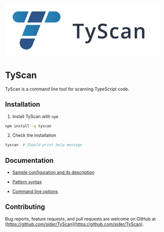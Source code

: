 ![TyScan logo](logo/TyScan_Horizontal.png)

# TyScan

TyScan is a command line tool for scanning TypeScript code.

## Installation

1. Install TyScan with `npm`

```sh
npm install -g tyscan
```

2. Check the installation

```sh
tyscan  # Should print help message
```

## Documentation

- [Sample configuration and its description](doc/config.md)

- [Pattern syntax](doc/pattern.md)

- [Command line options](doc/cli.md)

## Contributing

Bug reports, feature requests, and pull requests are welcome on GitHub at [https://github.com/sider/TyScan](https://github.com/sider/TyScan).
